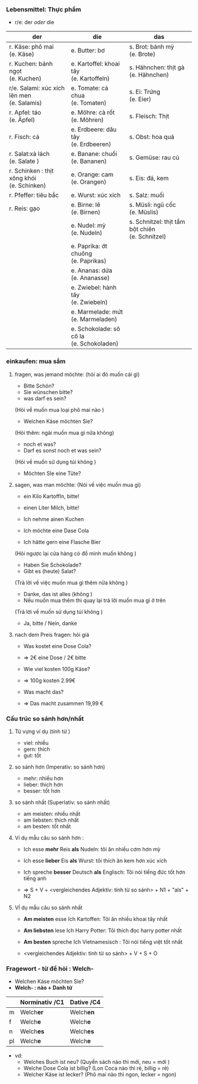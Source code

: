 ### Lebensmittel: Thực phẩm 

- r/e: der _oder_ die

| der                                            | die                                           | das                                                 |
| ---------------------------------------------- | --------------------------------------------- | --------------------------------------------------- |
| r. Käse: phô mai<br>(e. Käse)                  | e. Butter: bơ                                 | s. Brot: bánh mỳ<br>(e. Brote)                      |
| r. Kuchen: bánh ngọt <br>(e. Kuchen)           | e. Kartoffel: khoai tây <br>(e. Kartoffeln)   | s. Hähnchen: thịt gà<br>(e. Hähnchen)               |
| r/e. Salami: xúc xích lên men <br>(e. Salamis) | e. Tomate: cà chua<br>(e. Tomaten)            | s. Ei: Trứng <br>(e. Eier)                          |
| r. Apfel: táo <br>(e. Äpfel)                   | e. Möhre: cà rốt<br>(e. Möhren)               | s. Fleisch: Thịt                                    |
| r. Fisch: cá                                   | e. Erdbeere: dâu tây <br>(e. Erdbeeren)       | s. Obst: hoa quả                                    |
| r. Salat:xà lách  <br>(e. Salate )             | e. Banane: chuối <br>(e. Bananen)             | s. Gemüse: rau củ                                   |
| r. Schinken : thịt xông khói <br>(e. Schinken) | e. Orange: cam<br>(e. Orangen)                | s. Eis: đá, kem                                     |
| r. Pfeffer: tiêu bắc                           | e. Wurst: xúc xích                            | s. Salz: muối                                       |
| r. Reis: gạo                                   | e. Birne: lê<br>(e. Birnen)                   | s. Müsli: ngũ cốc <br>(e. Müslis)                   |
|                                                | e. Nudel: mỳ <br>(e. Nudeln)                  | s. Schnitzel: thịt tẩm bột chiên <br>(e. Schnitzel) |
|                                                | e. Paprika: ớt chuông <br>(e. Paprikas)       |                                                     |
|                                                | e. Ananas: dứa<br>(e. Ananasse)               |                                                     |
|                                                | e. Zwiebel: hành tây <br>(e. Zwiebeln)        |                                                     |
|                                                | e. Marmelade: mứt <br>(e. Marmeladen)         |                                                     |
|                                                | e. Schokolade: sô cô la  <br>(e. Schokoladen) |                                                     |


### einkaufen: mua sắm 
1. fragen, was jemand  möchte: (hỏi ai đó muốn cái gì)
	- Bitte Schön?
	- Sie wünschen bitte?
	- was darf es sein?

	(Hỏi về muốn mua loại phô mai nào )
	- Welchen Käse möchten Sie?

	(Hỏi thêm: ngài muốn mua gì nữa không)
	- noch et was?
	- Darf es sonst noch et was sein?

	(Hỏi về muốn sử dụng túi không )
	- Möchten SIe eine Tüte?

2. sagen, was man möchte: (Nói về việc muốn mua gì)
	- ein Kilo Kartoffln, bitte!
	- einen Liter Milch, bitte!

	- Ich nehme ainen Kuchen
	- Ich möchte eine Dase Cola
	- Ich hätte gern eine Flasche Bier

	(Hỏi ngược lại cửa hàng có đồ mình muốn không ) 
	- Haben Sie Schokolade?
	- Gibt es (heute) Salat?

	(Trả lời về việc muốn mua gì thêm nữa không )
	- Danke, das ist alles (không )
	- Nếu muốn mua thêm thì quay lại trả lời muốn mua gì ở trên

	(Trả lời về muốn sử dụng túi không )
	- Ja, bitte / Nein, danke

3. nach dem Preis fragen:  hỏi giá
	- Was kostet eine Dose Cola?
	- => 2€ eine Dose / 2€ bitte

	- Wie viel kosten 100g Käse?
	- => 100g kosten 2.99€

	- Was macht das?
	- => Das macht zusammen 19,99 €


### Cấu trúc so sánh hơn/nhất 
1. Từ vựng  ví dụ (tính từ )
	- viel: nhiều 
	- gern: thích 
	- gut: tốt 

2. so sánh hơn  (Imperativ: so sánh hơn)
	- mehr: nhiều hơn 
	- lieber: thích hơn 
	- besser: tốt hơn


3. so sánh nhất (Superlativ: so sánh nhất)
	- am meisten: nhiều nhất 
	- am liebsten: thích nhất
	- am besten: tốt nhất


4. Ví dụ mẫu câu so sánh hơn :
	- Ich esse **mehr** Reis **als** Nudeln: tôi ăn nhiều cơm hơn mỳ 
	- Ich esse **lieber** Eis **als** Wurst: tôi thích ăn kem hơn xúc xích
	- Ich spreche **besser** Deutsch **als** Englisch: Tôi nói tiếng đức tốt hơn tiếng anh 

	- => S + V + <vergleichendes Adjektiv: tính từ so sánh> + N1 + "als" + N2
5. VÍ dụ mẫu câu so sánh nhất 
	- **Am meisten** esse Ich Kartoffen: Tôi ăn nhiều khoai tây nhất 
	- **Am liebsten** lese Ich Harry Potter: Tôi thích đọc harry potter nhất 
	- **Am besten** spreche Ich Vietnamesisch : Tôi nói tiếng việt tốt nhất

	-  <vergleichendes Adjektiv: tính từ so sánh> + V + S + O

### Fragewort - từ để hỏi : Welch-

- Welchen Käse möchten Sie?
- **Welch- : nào + Danh từ**

|     | Norminativ /C1 | Dative /C4  |
| --- | -------------- | ----------- |
| m   | Welch**er**    | Welch**en** |
| f   | Welch**e**     | Welch**e**  |
| n   | Welch**es**    | Welch**es** |
| pl  | Welch**e**     | Welch**e**  |
- vd:
	- Welches Buch ist neu? (Quyển sách nào thì mới, neu = mới )
	- Welche Dose Cola ist billig? (Lon Coca nào thì rẻ, billig = rẻ)
	- Welcher Käse ist lecker? (Phô mai nào thì ngon, lecker = ngon)